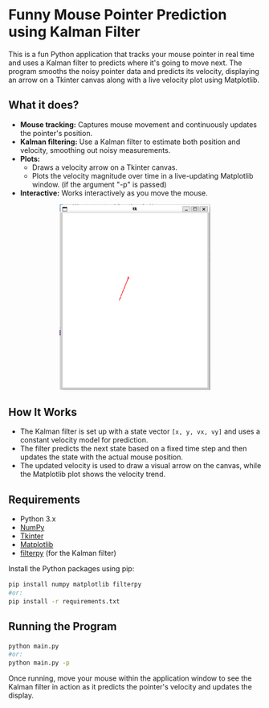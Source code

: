# Funny Mouse Pointer Prediction using Kalman Filter

This is a fun Python application that tracks your mouse pointer in real time and uses a Kalman filter to predicts where it's going to move next. The program smooths the noisy pointer data and predicts its velocity, displaying an arrow on a Tkinter canvas along with a live velocity plot using Matplotlib.

## What it does?

- **Mouse tracking:** Captures mouse movement and continuously updates the pointer's position.
- **Kalman filtering:** Use a Kalman filter to estimate both position and velocity, smoothing out noisy measurements.
- **Plots:** 
  - Draws a velocity arrow on a Tkinter canvas.
  - Plots the velocity magnitude over time in a live-updating Matplotlib window. (if the argument "-p" is passed) 
- **Interactive:** Works interactively as you move the mouse.


<p align="center"><img src="image.png" alt="Example" style="width:300px"/></p>

## How It Works

- The Kalman filter is set up with a state vector `[x, y, vx, vy]` and uses a constant velocity model for prediction.
- The filter predicts the next state based on a fixed time step and then updates the state with the actual mouse position.
- The updated velocity is used to draw a visual arrow on the canvas, while the Matplotlib plot shows the velocity trend.

## Requirements

- Python 3.x
- [NumPy](https://numpy.org/)
- [Tkinter](https://docs.python.org/3/library/tkinter.html)
- [Matplotlib](https://matplotlib.org/)
- [filterpy](https://filterpy.readthedocs.io/) (for the Kalman filter)

Install the Python packages using pip:

```bash
pip install numpy matplotlib filterpy
#or:
pip install -r requirements.txt
```

## Running the Program

```bash
python main.py
#or:
python main.py -p
```

Once running, move your mouse within the application window to see the Kalman filter in action as it predicts the pointer's velocity and updates the display.
